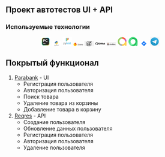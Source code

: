 ## Проект автотестов  UI + API 

<!-- Технологии -->

### Используемые технологии
<p  align="center">
  <code><img width="5%" title="Pycharm" src="images/logo/pycharm_logo.png"></code>
  <code><img width="5%" title="Python" src="images/logo/python_logo.png"></code>
  <code><img width="5%" title="Pytest" src="images/logo/pytest_logo.png"></code>
  <code><img width="5%" title="Selene" src="images/logo/selene_logo.png"></code>
  <code><img width="5%" title="Selenium" src="images/logo/selenium_logo.png"></code>
  <code><img width="5%" title="GitHub" src="images/logo/github_logo.png"></code>
  <code><img width="5%" title="Jenkins" src="images/logo/jenkins_logo.png"></code>
  <code><img width="5%" title="Allure Report" src="images/logo/allure_report_logo.png"></code>
  <code><img width="5%" title="Allure TestOps" src="images/logo/allure_testops_logo.png"></code>
  <code><img width="5%" title="Jira" src="images/logo/jira_logo.png"></code>
  <code><img width="5%" title="Telegram" src="images/logo/telegram_logo.png"></code>
</p>


<!-- Тест кейсы -->

## Покрытый функционал

1. [Parabank](https://parabank.parasoft.com/parabank/) - UI
    - Регистрация пользователя
    - Авторизация пользователя
    - Поиск товара
    - Удаление товара из корзины
    - Добавление товара в корзину
2. [Reqres](https://reqres.in/) - API
   - Создание пользователя 
   - Обновление данных пользователя
   - Регистрация пользователя
   - Авторизация пользователя
   - Удаление пользователя


